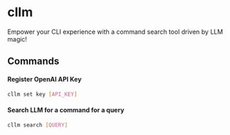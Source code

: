 # cllm
Empower your CLI experience with a command search tool driven by LLM magic!

## Commands

#### Register OpenAI API Key

```bash
cllm set key [API_KEY]
```

#### Search LLM for a command for a query

```bash
cllm search [QUERY]
```
